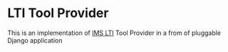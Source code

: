 # LTI Tool Provider

This is an implementation of [IMS LTI](http://www.imsglobal.org/toolsinteroperability2.cfm) Tool Provider in a from
of pluggable Django application